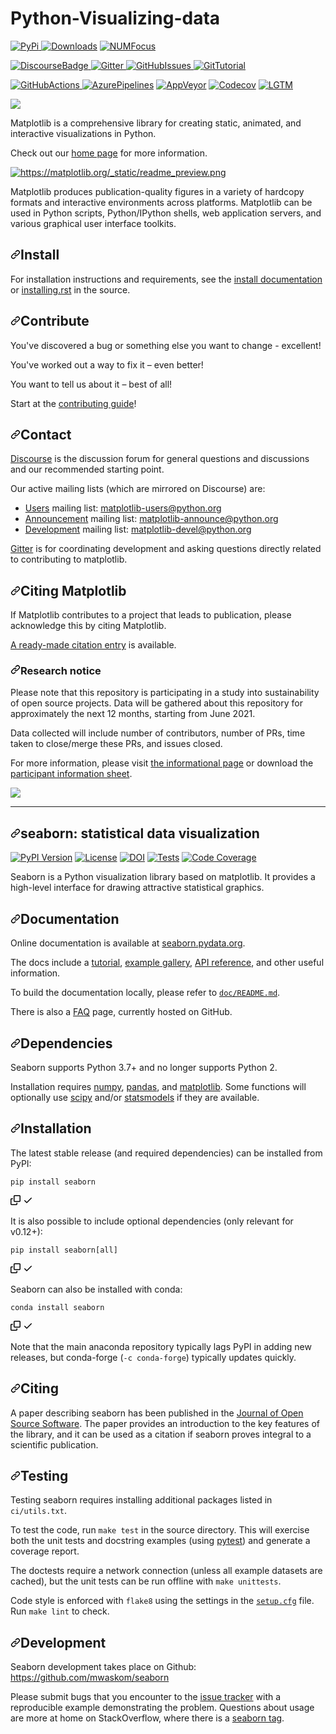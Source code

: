 # Python-Visualizing-data
<div id="readme" class="Box-body readme blob js-code-block-container p-5 p-xl-6 gist-border-0">
    <article class="markdown-body entry-content container-lg" itemprop="text"><p dir="auto"><a href="https://badge.fury.io/py/matplotlib" rel="nofollow"><img alt="PyPi" src="https://camo.githubusercontent.com/14cb8dc3674d1dc61b3251b07b0cffd1d17fc7edf8171dceca934826201f4891/68747470733a2f2f62616467652e667572792e696f2f70792f6d6174706c6f746c69622e737667" data-canonical-src="https://badge.fury.io/py/matplotlib.svg" style="max-width: 100%;">
</a> <a href="https://pepy.tech/project/matplotlib" rel="nofollow"><img alt="Downloads" src="https://camo.githubusercontent.com/cb6bfebe68a6eb430e0c953877bb8cf23be68337aec6dcab6bd65ae0a71c7bee/68747470733a2f2f706570792e746563682f62616467652f6d6174706c6f746c69622f6d6f6e7468" data-canonical-src="https://pepy.tech/badge/matplotlib/month" style="max-width: 100%;"></a> <a href="https://numfocus.org" rel="nofollow"><img alt="NUMFocus" src="https://camo.githubusercontent.com/42ca0da5f59b4fa9dd410434fa62cf8942c437d06669273fa7783c15d1be9cee/68747470733a2f2f696d672e736869656c64732e696f2f62616467652f706f776572656425323062792d4e756d464f4355532d6f72616e67652e7376673f7374796c653d666c617426636f6c6f72413d45313532334426636f6c6f72423d303037443841" data-canonical-src="https://img.shields.io/badge/powered%20by-NumFOCUS-orange.svg?style=flat&amp;colorA=E1523D&amp;colorB=007D8A" style="max-width: 100%;"></a></p>
<p dir="auto"><a href="https://discourse.matplotlib.org" rel="nofollow"><img alt="DiscourseBadge" src="https://camo.githubusercontent.com/37a2ae902beb5bcbdd5898b67f91662067241d07e35d269d6fe9de0aec60fca7/68747470733a2f2f696d672e736869656c64732e696f2f62616467652f68656c705f666f72756d2d646973636f757273652d626c75652e737667" data-canonical-src="https://img.shields.io/badge/help_forum-discourse-blue.svg" style="max-width: 100%;">
</a> <a href="https://gitter.im/matplotlib/matplotlib" rel="nofollow"><img alt="Gitter" src="https://camo.githubusercontent.com/d80272f79ab7aeed2ea3bfbb2a2728c5914681414a7f91ccad955a622d42961e/68747470733a2f2f6261646765732e6769747465722e696d2f6d6174706c6f746c69622f6d6174706c6f746c69622e737667" data-canonical-src="https://badges.gitter.im/matplotlib/matplotlib.svg" style="max-width: 100%;">
</a> <a href="https://github.com/matplotlib/matplotlib/issues"><img alt="GitHubIssues" src="https://camo.githubusercontent.com/5e3863bec2a88b0ad9cdfc503064abc3c85bc3bd0e93a2550b50ae11efcb9917/68747470733a2f2f696d672e736869656c64732e696f2f62616467652f69737375655f747261636b696e672d6769746875622d626c75652e737667" data-canonical-src="https://img.shields.io/badge/issue_tracking-github-blue.svg" style="max-width: 100%;">
</a> <a href="https://git-scm.com/book/en/v2/GitHub-Contributing-to-a-Project" rel="nofollow"><img alt="GitTutorial" src="https://camo.githubusercontent.com/37e48b3ca9130628708aa78490bea23af8a3de7c42d66a54d8b433ca4c70a3c1/68747470733a2f2f696d672e736869656c64732e696f2f62616467652f50522d57656c636f6d652d2532334646383330302e7376673f" data-canonical-src="https://img.shields.io/badge/PR-Welcome-%23FF8300.svg?" style="max-width: 100%;"></a></p>
<p dir="auto"><a href="https://github.com/matplotlib/matplotlib/actions?query=workflow%3ATests"><img alt="GitHubActions" src="https://github.com/matplotlib/matplotlib/workflows/Tests/badge.svg" style="max-width: 100%;">
</a> <a href="https://dev.azure.com/matplotlib/matplotlib/_build/latest?definitionId=1&amp;branchName=main" rel="nofollow"><img alt="AzurePipelines" src="https://camo.githubusercontent.com/ab26ffde10bfb68297abef2f1d46abf6271cee9d27ba35005dcfb1a2b60135bc/68747470733a2f2f6465762e617a7572652e636f6d2f6d6174706c6f746c69622f6d6174706c6f746c69622f5f617069732f6275696c642f7374617475732f6d6174706c6f746c69622e6d6174706c6f746c69623f6272616e63684e616d653d6d61696e" data-canonical-src="https://dev.azure.com/matplotlib/matplotlib/_apis/build/status/matplotlib.matplotlib?branchName=main" style="max-width: 100%;"></a> <a href="https://ci.appveyor.com/project/matplotlib/matplotlib" rel="nofollow"><img alt="AppVeyor" src="https://camo.githubusercontent.com/39a7add7af7ed5aab363c06749bac4047c8b65726c9b66053039ba6de4795d6c/68747470733a2f2f63692e6170707665796f722e636f6d2f6170692f70726f6a656374732f7374617475732f6769746875622f6d6174706c6f746c69622f6d6174706c6f746c69623f6272616e63683d6d61696e267376673d74727565" data-canonical-src="https://ci.appveyor.com/api/projects/status/github/matplotlib/matplotlib?branch=main&amp;svg=true" style="max-width: 100%;"></a> <a href="https://codecov.io/github/matplotlib/matplotlib?branch=main" rel="nofollow"><img alt="Codecov" src="https://camo.githubusercontent.com/c004be0e30cc47e3b87e638d69df0fef792d5eb85648813f860f33450cb7109e/68747470733a2f2f636f6465636f762e696f2f6769746875622f6d6174706c6f746c69622f6d6174706c6f746c69622f62616467652e7376673f6272616e63683d6d61696e26736572766963653d676974687562" data-canonical-src="https://codecov.io/github/matplotlib/matplotlib/badge.svg?branch=main&amp;service=github" style="max-width: 100%;"></a> <a href="https://lgtm.com/projects/g/matplotlib/matplotlib" rel="nofollow"><img alt="LGTM" src="https://camo.githubusercontent.com/720d31b5d417a59438fef42b3c85cd6c7e15464e0777fcb8c2679519558513f5/68747470733a2f2f696d672e736869656c64732e696f2f6c67746d2f67726164652f707974686f6e2f6769746875622f6d6174706c6f746c69622f6d6174706c6f746c69622e7376673f6c6f676f3d6c67746d266c6f676f57696474683d3138" data-canonical-src="https://img.shields.io/lgtm/grade/python/github/matplotlib/matplotlib.svg?logo=lgtm&amp;logoWidth=18" style="max-width: 100%;"></a></p>
<p><a target="_blank" rel="noopener noreferrer" href="https://camo.githubusercontent.com/109927a15915074d15313889468aa9aa688de3b9e38cc4359a01f665d351114e/68747470733a2f2f6d6174706c6f746c69622e6f72672f5f7374617469632f6c6f676f322e737667"><img src="https://camo.githubusercontent.com/109927a15915074d15313889468aa9aa688de3b9e38cc4359a01f665d351114e/68747470733a2f2f6d6174706c6f746c69622e6f72672f5f7374617469632f6c6f676f322e737667" data-canonical-src="https://matplotlib.org/_static/logo2.svg" style="max-width: 100%;"></a></p>
<p dir="auto">Matplotlib is a comprehensive library for creating static, animated, and
interactive visualizations in Python.</p>
<p dir="auto">Check out our <a href="https://matplotlib.org/" rel="nofollow">home page</a> for more information.</p>
<p><a target="_blank" rel="noopener noreferrer" href="https://camo.githubusercontent.com/daba81876385ae6bbe523f69083f914dcae4c3faaee87bdd1274197c1c9551c1/68747470733a2f2f6d6174706c6f746c69622e6f72672f5f7374617469632f726561646d655f707265766965772e706e67"><img alt="https://matplotlib.org/_static/readme_preview.png" src="https://camo.githubusercontent.com/daba81876385ae6bbe523f69083f914dcae4c3faaee87bdd1274197c1c9551c1/68747470733a2f2f6d6174706c6f746c69622e6f72672f5f7374617469632f726561646d655f707265766965772e706e67" data-canonical-src="https://matplotlib.org/_static/readme_preview.png" style="max-width: 100%;"></a></p>
<p dir="auto">Matplotlib produces publication-quality figures in a variety of hardcopy
formats and interactive environments across platforms. Matplotlib can be used
in Python scripts, Python/IPython shells, web application servers, and
various graphical user interface toolkits.</p>
<a name="user-content-install"></a>
<h2 dir="auto"><a id="user-content-install" class="anchor" aria-hidden="true" href="#install"><svg class="octicon octicon-link" viewBox="0 0 16 16" version="1.1" width="16" height="16" aria-hidden="true"><path fill-rule="evenodd" d="M7.775 3.275a.75.75 0 001.06 1.06l1.25-1.25a2 2 0 112.83 2.83l-2.5 2.5a2 2 0 01-2.83 0 .75.75 0 00-1.06 1.06 3.5 3.5 0 004.95 0l2.5-2.5a3.5 3.5 0 00-4.95-4.95l-1.25 1.25zm-4.69 9.64a2 2 0 010-2.83l2.5-2.5a2 2 0 012.83 0 .75.75 0 001.06-1.06 3.5 3.5 0 00-4.95 0l-2.5 2.5a3.5 3.5 0 004.95 4.95l1.25-1.25a.75.75 0 00-1.06-1.06l-1.25 1.25a2 2 0 01-2.83 0z"></path></svg></a>Install</h2>
<p dir="auto">For installation instructions and requirements, see the <a href="https://matplotlib.org/stable/users/installing/index.html" rel="nofollow">install documentation</a> or
<a href="/matplotlib/matplotlib/blob/main/doc/users/installing/index.rst">installing.rst</a> in the source.</p>
<a name="user-content-contribute"></a>
<h2 dir="auto"><a id="user-content-contribute" class="anchor" aria-hidden="true" href="#contribute"><svg class="octicon octicon-link" viewBox="0 0 16 16" version="1.1" width="16" height="16" aria-hidden="true"><path fill-rule="evenodd" d="M7.775 3.275a.75.75 0 001.06 1.06l1.25-1.25a2 2 0 112.83 2.83l-2.5 2.5a2 2 0 01-2.83 0 .75.75 0 00-1.06 1.06 3.5 3.5 0 004.95 0l2.5-2.5a3.5 3.5 0 00-4.95-4.95l-1.25 1.25zm-4.69 9.64a2 2 0 010-2.83l2.5-2.5a2 2 0 012.83 0 .75.75 0 001.06-1.06 3.5 3.5 0 00-4.95 0l-2.5 2.5a3.5 3.5 0 004.95 4.95l1.25-1.25a.75.75 0 00-1.06-1.06l-1.25 1.25a2 2 0 01-2.83 0z"></path></svg></a>Contribute</h2>
<p dir="auto">You've discovered a bug or something else you want to change - excellent!</p>
<p dir="auto">You've worked out a way to fix it – even better!</p>
<p dir="auto">You want to tell us about it – best of all!</p>
<p dir="auto">Start at the <a href="https://matplotlib.org/devdocs/devel/contributing.html" rel="nofollow">contributing guide</a>!</p>
<a name="user-content-contact"></a>
<h2 dir="auto"><a id="user-content-contact" class="anchor" aria-hidden="true" href="#contact"><svg class="octicon octicon-link" viewBox="0 0 16 16" version="1.1" width="16" height="16" aria-hidden="true"><path fill-rule="evenodd" d="M7.775 3.275a.75.75 0 001.06 1.06l1.25-1.25a2 2 0 112.83 2.83l-2.5 2.5a2 2 0 01-2.83 0 .75.75 0 00-1.06 1.06 3.5 3.5 0 004.95 0l2.5-2.5a3.5 3.5 0 00-4.95-4.95l-1.25 1.25zm-4.69 9.64a2 2 0 010-2.83l2.5-2.5a2 2 0 012.83 0 .75.75 0 001.06-1.06 3.5 3.5 0 00-4.95 0l-2.5 2.5a3.5 3.5 0 004.95 4.95l1.25-1.25a.75.75 0 00-1.06-1.06l-1.25 1.25a2 2 0 01-2.83 0z"></path></svg></a>Contact</h2>
<p dir="auto"><a href="https://discourse.matplotlib.org/" rel="nofollow">Discourse</a> is the discussion forum for
general questions and discussions and our recommended starting point.</p>
<p dir="auto">Our active mailing lists (which are mirrored on Discourse) are:</p>
<ul dir="auto">
<li><a href="https://mail.python.org/mailman/listinfo/matplotlib-users" rel="nofollow">Users</a> mailing
list: <a href="mailto:matplotlib-users@python.org">matplotlib-users@python.org</a></li>
<li><a href="https://mail.python.org/mailman/listinfo/matplotlib-announce" rel="nofollow">Announcement</a> mailing
list: <a href="mailto:matplotlib-announce@python.org">matplotlib-announce@python.org</a></li>
<li><a href="https://mail.python.org/mailman/listinfo/matplotlib-devel" rel="nofollow">Development</a>
mailing list: <a href="mailto:matplotlib-devel@python.org">matplotlib-devel@python.org</a></li>
</ul>
<p dir="auto"><a href="https://gitter.im/matplotlib/matplotlib" rel="nofollow">Gitter</a> is for coordinating development and asking questions directly related
to contributing to matplotlib.</p>
<a name="user-content-citing-matplotlib"></a>
<h2 dir="auto"><a id="user-content-citing-matplotlib" class="anchor" aria-hidden="true" href="#citing-matplotlib"><svg class="octicon octicon-link" viewBox="0 0 16 16" version="1.1" width="16" height="16" aria-hidden="true"><path fill-rule="evenodd" d="M7.775 3.275a.75.75 0 001.06 1.06l1.25-1.25a2 2 0 112.83 2.83l-2.5 2.5a2 2 0 01-2.83 0 .75.75 0 00-1.06 1.06 3.5 3.5 0 004.95 0l2.5-2.5a3.5 3.5 0 00-4.95-4.95l-1.25 1.25zm-4.69 9.64a2 2 0 010-2.83l2.5-2.5a2 2 0 012.83 0 .75.75 0 001.06-1.06 3.5 3.5 0 00-4.95 0l-2.5 2.5a3.5 3.5 0 004.95 4.95l1.25-1.25a.75.75 0 00-1.06-1.06l-1.25 1.25a2 2 0 01-2.83 0z"></path></svg></a>Citing Matplotlib</h2>
<p dir="auto">If Matplotlib contributes to a project that leads to publication, please
acknowledge this by citing Matplotlib.</p>
<p dir="auto"><a href="https://matplotlib.org/stable/users/project/citing.html" rel="nofollow">A ready-made citation entry</a> is
available.</p>
<a name="user-content-research-notice"></a>
<h3 dir="auto"><a id="user-content-research-notice" class="anchor" aria-hidden="true" href="#research-notice"><svg class="octicon octicon-link" viewBox="0 0 16 16" version="1.1" width="16" height="16" aria-hidden="true"><path fill-rule="evenodd" d="M7.775 3.275a.75.75 0 001.06 1.06l1.25-1.25a2 2 0 112.83 2.83l-2.5 2.5a2 2 0 01-2.83 0 .75.75 0 00-1.06 1.06 3.5 3.5 0 004.95 0l2.5-2.5a3.5 3.5 0 00-4.95-4.95l-1.25 1.25zm-4.69 9.64a2 2 0 010-2.83l2.5-2.5a2 2 0 012.83 0 .75.75 0 001.06-1.06 3.5 3.5 0 00-4.95 0l-2.5 2.5a3.5 3.5 0 004.95 4.95l1.25-1.25a.75.75 0 00-1.06-1.06l-1.25 1.25a2 2 0 01-2.83 0z"></path></svg></a>Research notice</h3>
<p dir="auto">Please note that this repository is participating in a study into
sustainability of open source projects. Data will be gathered about this
repository for approximately the next 12 months, starting from June 2021.</p>
<p dir="auto">Data collected will include number of contributors, number of PRs, time taken
to close/merge these PRs, and issues closed.</p>
<p dir="auto">For more information, please visit <a href="https://sustainable-open-science-and-software.github.io/" rel="nofollow">the informational page</a> or download the
<a href="https://sustainable-open-science-and-software.github.io/assets/PIS_sustainable_software.pdf" rel="nofollow">participant information sheet</a>.</p>

</article>
  </div>
  <div id="readme" class="Box-body readme blob js-code-block-container p-5 p-xl-6 gist-border-0">
    <article class="markdown-body entry-content container-lg" itemprop="text"><p dir="auto"><a target="_blank" rel="noopener noreferrer" href="/mwaskom/seaborn/blob/master/doc/_static/logo-wide-lightbg.svg"><img src="/mwaskom/seaborn/raw/master/doc/_static/logo-wide-lightbg.svg" style="max-width: 100%;"></a><br></p>
<hr>
<h1 dir="auto"><a id="user-content-seaborn-statistical-data-visualization" class="anchor" aria-hidden="true" href="#seaborn-statistical-data-visualization"><svg class="octicon octicon-link" viewBox="0 0 16 16" version="1.1" width="16" height="16" aria-hidden="true"><path fill-rule="evenodd" d="M7.775 3.275a.75.75 0 001.06 1.06l1.25-1.25a2 2 0 112.83 2.83l-2.5 2.5a2 2 0 01-2.83 0 .75.75 0 00-1.06 1.06 3.5 3.5 0 004.95 0l2.5-2.5a3.5 3.5 0 00-4.95-4.95l-1.25 1.25zm-4.69 9.64a2 2 0 010-2.83l2.5-2.5a2 2 0 012.83 0 .75.75 0 001.06-1.06 3.5 3.5 0 00-4.95 0l-2.5 2.5a3.5 3.5 0 004.95 4.95l1.25-1.25a.75.75 0 00-1.06-1.06l-1.25 1.25a2 2 0 01-2.83 0z"></path></svg></a>seaborn: statistical data visualization</h1>
<p dir="auto"><a href="https://pypi.org/project/seaborn/" rel="nofollow"><img src="https://camo.githubusercontent.com/067d60cad1a4639f431994806d5624f86b060e95389d0984b6f68aa73baf3608/68747470733a2f2f696d672e736869656c64732e696f2f707970692f762f736561626f726e2e737667" alt="PyPI Version" data-canonical-src="https://img.shields.io/pypi/v/seaborn.svg" style="max-width: 100%;"></a>
<a href="https://github.com/mwaskom/seaborn/blob/master/LICENSE"><img src="https://camo.githubusercontent.com/07e42f5a3bc94e22e1bd448d95e232ca9cc2a4cdf45470aba430563987161bbd/68747470733a2f2f696d672e736869656c64732e696f2f707970692f6c2f736561626f726e2e737667" alt="License" data-canonical-src="https://img.shields.io/pypi/l/seaborn.svg" style="max-width: 100%;"></a>
<a href="https://doi.org/10.21105/joss.03021" rel="nofollow"><img src="https://camo.githubusercontent.com/65eec6582d1f9b9448ffd6297b174d36c3dcc0523d6bb19201456f2ff1325d57/68747470733a2f2f6a6f73732e7468656f6a2e6f72672f7061706572732f31302e32313130352f6a6f73732e30333032312f7374617475732e737667" alt="DOI" data-canonical-src="https://joss.theoj.org/papers/10.21105/joss.03021/status.svg" style="max-width: 100%;"></a>
<a href="https://github.com/mwaskom/seaborn/actions"><img src="https://github.com/mwaskom/seaborn/workflows/CI/badge.svg" alt="Tests" style="max-width: 100%;"></a>
<a href="https://codecov.io/gh/mwaskom/seaborn" rel="nofollow"><img src="https://camo.githubusercontent.com/a0f6eedf91132ead4bff0232f62fd072dfd3aa1d4872cd8f1aea7b31a3badb10/68747470733a2f2f636f6465636f762e696f2f67682f6d7761736b6f6d2f736561626f726e2f6272616e63682f6d61737465722f67726170682f62616467652e737667" alt="Code Coverage" data-canonical-src="https://codecov.io/gh/mwaskom/seaborn/branch/master/graph/badge.svg" style="max-width: 100%;"></a></p>
<p dir="auto">Seaborn is a Python visualization library based on matplotlib. It provides a high-level interface for drawing attractive statistical graphics.</p>
<h2 dir="auto"><a id="user-content-documentation" class="anchor" aria-hidden="true" href="#documentation"><svg class="octicon octicon-link" viewBox="0 0 16 16" version="1.1" width="16" height="16" aria-hidden="true"><path fill-rule="evenodd" d="M7.775 3.275a.75.75 0 001.06 1.06l1.25-1.25a2 2 0 112.83 2.83l-2.5 2.5a2 2 0 01-2.83 0 .75.75 0 00-1.06 1.06 3.5 3.5 0 004.95 0l2.5-2.5a3.5 3.5 0 00-4.95-4.95l-1.25 1.25zm-4.69 9.64a2 2 0 010-2.83l2.5-2.5a2 2 0 012.83 0 .75.75 0 001.06-1.06 3.5 3.5 0 00-4.95 0l-2.5 2.5a3.5 3.5 0 004.95 4.95l1.25-1.25a.75.75 0 00-1.06-1.06l-1.25 1.25a2 2 0 01-2.83 0z"></path></svg></a>Documentation</h2>
<p dir="auto">Online documentation is available at <a href="https://seaborn.pydata.org" rel="nofollow">seaborn.pydata.org</a>.</p>
<p dir="auto">The docs include a <a href="https://seaborn.pydata.org/tutorial.html" rel="nofollow">tutorial</a>, <a href="https://seaborn.pydata.org/examples/index.html" rel="nofollow">example gallery</a>, <a href="https://seaborn.pydata.org/api.html" rel="nofollow">API reference</a>, and other useful information.</p>
<p dir="auto">To build the documentation locally, please refer to <a href="/mwaskom/seaborn/blob/master/doc/README.md"><code>doc/README.md</code></a>.</p>
<p dir="auto">There is also a <a href="https://github.com/mwaskom/seaborn/wiki/Frequently-Asked-Questions-(FAQs)">FAQ</a> page, currently hosted on GitHub.</p>
<h2 dir="auto"><a id="user-content-dependencies" class="anchor" aria-hidden="true" href="#dependencies"><svg class="octicon octicon-link" viewBox="0 0 16 16" version="1.1" width="16" height="16" aria-hidden="true"><path fill-rule="evenodd" d="M7.775 3.275a.75.75 0 001.06 1.06l1.25-1.25a2 2 0 112.83 2.83l-2.5 2.5a2 2 0 01-2.83 0 .75.75 0 00-1.06 1.06 3.5 3.5 0 004.95 0l2.5-2.5a3.5 3.5 0 00-4.95-4.95l-1.25 1.25zm-4.69 9.64a2 2 0 010-2.83l2.5-2.5a2 2 0 012.83 0 .75.75 0 001.06-1.06 3.5 3.5 0 00-4.95 0l-2.5 2.5a3.5 3.5 0 004.95 4.95l1.25-1.25a.75.75 0 00-1.06-1.06l-1.25 1.25a2 2 0 01-2.83 0z"></path></svg></a>Dependencies</h2>
<p dir="auto">Seaborn supports Python 3.7+ and no longer supports Python 2.</p>
<p dir="auto">Installation requires <a href="https://numpy.org/" rel="nofollow">numpy</a>, <a href="https://pandas.pydata.org/" rel="nofollow">pandas</a>, and <a href="https://matplotlib.org/" rel="nofollow">matplotlib</a>. Some functions will optionally use <a href="https://www.scipy.org/" rel="nofollow">scipy</a> and/or <a href="https://www.statsmodels.org/" rel="nofollow">statsmodels</a> if they are available.</p>
<h2 dir="auto"><a id="user-content-installation" class="anchor" aria-hidden="true" href="#installation"><svg class="octicon octicon-link" viewBox="0 0 16 16" version="1.1" width="16" height="16" aria-hidden="true"><path fill-rule="evenodd" d="M7.775 3.275a.75.75 0 001.06 1.06l1.25-1.25a2 2 0 112.83 2.83l-2.5 2.5a2 2 0 01-2.83 0 .75.75 0 00-1.06 1.06 3.5 3.5 0 004.95 0l2.5-2.5a3.5 3.5 0 00-4.95-4.95l-1.25 1.25zm-4.69 9.64a2 2 0 010-2.83l2.5-2.5a2 2 0 012.83 0 .75.75 0 001.06-1.06 3.5 3.5 0 00-4.95 0l-2.5 2.5a3.5 3.5 0 004.95 4.95l1.25-1.25a.75.75 0 00-1.06-1.06l-1.25 1.25a2 2 0 01-2.83 0z"></path></svg></a>Installation</h2>
<p dir="auto">The latest stable release (and required dependencies) can be installed from PyPI:</p>
<div class="snippet-clipboard-content position-relative overflow-auto"><pre><code>pip install seaborn
</code></pre><div class="zeroclipboard-container position-absolute right-0 top-0">
    <clipboard-copy aria-label="Copy" class="ClipboardButton btn js-clipboard-copy m-2 p-0 tooltipped-no-delay" data-copy-feedback="Copied!" data-tooltip-direction="w" value="pip install seaborn" tabindex="0" role="button">
      <svg aria-hidden="true" height="16" viewBox="0 0 16 16" version="1.1" width="16" data-view-component="true" class="octicon octicon-copy js-clipboard-copy-icon m-2">
    <path fill-rule="evenodd" d="M0 6.75C0 5.784.784 5 1.75 5h1.5a.75.75 0 010 1.5h-1.5a.25.25 0 00-.25.25v7.5c0 .138.112.25.25.25h7.5a.25.25 0 00.25-.25v-1.5a.75.75 0 011.5 0v1.5A1.75 1.75 0 019.25 16h-7.5A1.75 1.75 0 010 14.25v-7.5z"></path><path fill-rule="evenodd" d="M5 1.75C5 .784 5.784 0 6.75 0h7.5C15.216 0 16 .784 16 1.75v7.5A1.75 1.75 0 0114.25 11h-7.5A1.75 1.75 0 015 9.25v-7.5zm1.75-.25a.25.25 0 00-.25.25v7.5c0 .138.112.25.25.25h7.5a.25.25 0 00.25-.25v-7.5a.25.25 0 00-.25-.25h-7.5z"></path>
</svg>
      <svg aria-hidden="true" height="16" viewBox="0 0 16 16" version="1.1" width="16" data-view-component="true" class="octicon octicon-check js-clipboard-check-icon color-fg-success d-none m-2">
    <path fill-rule="evenodd" d="M13.78 4.22a.75.75 0 010 1.06l-7.25 7.25a.75.75 0 01-1.06 0L2.22 9.28a.75.75 0 011.06-1.06L6 10.94l6.72-6.72a.75.75 0 011.06 0z"></path>
</svg>
    </clipboard-copy>
  </div></div>
<p dir="auto">It is also possible to include optional dependencies (only relevant for v0.12+):</p>
<div class="snippet-clipboard-content position-relative overflow-auto"><pre><code>pip install seaborn[all]
</code></pre><div class="zeroclipboard-container position-absolute right-0 top-0">
    <clipboard-copy aria-label="Copy" class="ClipboardButton btn js-clipboard-copy m-2 p-0 tooltipped-no-delay" data-copy-feedback="Copied!" data-tooltip-direction="w" value="pip install seaborn[all]" tabindex="0" role="button">
      <svg aria-hidden="true" height="16" viewBox="0 0 16 16" version="1.1" width="16" data-view-component="true" class="octicon octicon-copy js-clipboard-copy-icon m-2">
    <path fill-rule="evenodd" d="M0 6.75C0 5.784.784 5 1.75 5h1.5a.75.75 0 010 1.5h-1.5a.25.25 0 00-.25.25v7.5c0 .138.112.25.25.25h7.5a.25.25 0 00.25-.25v-1.5a.75.75 0 011.5 0v1.5A1.75 1.75 0 019.25 16h-7.5A1.75 1.75 0 010 14.25v-7.5z"></path><path fill-rule="evenodd" d="M5 1.75C5 .784 5.784 0 6.75 0h7.5C15.216 0 16 .784 16 1.75v7.5A1.75 1.75 0 0114.25 11h-7.5A1.75 1.75 0 015 9.25v-7.5zm1.75-.25a.25.25 0 00-.25.25v7.5c0 .138.112.25.25.25h7.5a.25.25 0 00.25-.25v-7.5a.25.25 0 00-.25-.25h-7.5z"></path>
</svg>
      <svg aria-hidden="true" height="16" viewBox="0 0 16 16" version="1.1" width="16" data-view-component="true" class="octicon octicon-check js-clipboard-check-icon color-fg-success d-none m-2">
    <path fill-rule="evenodd" d="M13.78 4.22a.75.75 0 010 1.06l-7.25 7.25a.75.75 0 01-1.06 0L2.22 9.28a.75.75 0 011.06-1.06L6 10.94l6.72-6.72a.75.75 0 011.06 0z"></path>
</svg>
    </clipboard-copy>
  </div></div>
<p dir="auto">Seaborn can also be installed with conda:</p>
<div class="snippet-clipboard-content position-relative overflow-auto"><pre><code>conda install seaborn
</code></pre><div class="zeroclipboard-container position-absolute right-0 top-0">
    <clipboard-copy aria-label="Copy" class="ClipboardButton btn js-clipboard-copy m-2 p-0 tooltipped-no-delay" data-copy-feedback="Copied!" data-tooltip-direction="w" value="conda install seaborn" tabindex="0" role="button">
      <svg aria-hidden="true" height="16" viewBox="0 0 16 16" version="1.1" width="16" data-view-component="true" class="octicon octicon-copy js-clipboard-copy-icon m-2">
    <path fill-rule="evenodd" d="M0 6.75C0 5.784.784 5 1.75 5h1.5a.75.75 0 010 1.5h-1.5a.25.25 0 00-.25.25v7.5c0 .138.112.25.25.25h7.5a.25.25 0 00.25-.25v-1.5a.75.75 0 011.5 0v1.5A1.75 1.75 0 019.25 16h-7.5A1.75 1.75 0 010 14.25v-7.5z"></path><path fill-rule="evenodd" d="M5 1.75C5 .784 5.784 0 6.75 0h7.5C15.216 0 16 .784 16 1.75v7.5A1.75 1.75 0 0114.25 11h-7.5A1.75 1.75 0 015 9.25v-7.5zm1.75-.25a.25.25 0 00-.25.25v7.5c0 .138.112.25.25.25h7.5a.25.25 0 00.25-.25v-7.5a.25.25 0 00-.25-.25h-7.5z"></path>
</svg>
      <svg aria-hidden="true" height="16" viewBox="0 0 16 16" version="1.1" width="16" data-view-component="true" class="octicon octicon-check js-clipboard-check-icon color-fg-success d-none m-2">
    <path fill-rule="evenodd" d="M13.78 4.22a.75.75 0 010 1.06l-7.25 7.25a.75.75 0 01-1.06 0L2.22 9.28a.75.75 0 011.06-1.06L6 10.94l6.72-6.72a.75.75 0 011.06 0z"></path>
</svg>
    </clipboard-copy>
  </div></div>
<p dir="auto">Note that the main anaconda repository typically lags PyPI in adding new releases, but conda-forge (<code>-c conda-forge</code>) typically updates quickly.</p>
<h2 dir="auto"><a id="user-content-citing" class="anchor" aria-hidden="true" href="#citing"><svg class="octicon octicon-link" viewBox="0 0 16 16" version="1.1" width="16" height="16" aria-hidden="true"><path fill-rule="evenodd" d="M7.775 3.275a.75.75 0 001.06 1.06l1.25-1.25a2 2 0 112.83 2.83l-2.5 2.5a2 2 0 01-2.83 0 .75.75 0 00-1.06 1.06 3.5 3.5 0 004.95 0l2.5-2.5a3.5 3.5 0 00-4.95-4.95l-1.25 1.25zm-4.69 9.64a2 2 0 010-2.83l2.5-2.5a2 2 0 012.83 0 .75.75 0 001.06-1.06 3.5 3.5 0 00-4.95 0l-2.5 2.5a3.5 3.5 0 004.95 4.95l1.25-1.25a.75.75 0 00-1.06-1.06l-1.25 1.25a2 2 0 01-2.83 0z"></path></svg></a>Citing</h2>
<p dir="auto">A paper describing seaborn has been published in the <a href="https://joss.theoj.org/papers/10.21105/joss.03021" rel="nofollow">Journal of Open Source Software</a>. The paper provides an introduction to the key features of the library, and it can be used as a citation if seaborn proves integral to a scientific publication.</p>
<h2 dir="auto"><a id="user-content-testing" class="anchor" aria-hidden="true" href="#testing"><svg class="octicon octicon-link" viewBox="0 0 16 16" version="1.1" width="16" height="16" aria-hidden="true"><path fill-rule="evenodd" d="M7.775 3.275a.75.75 0 001.06 1.06l1.25-1.25a2 2 0 112.83 2.83l-2.5 2.5a2 2 0 01-2.83 0 .75.75 0 00-1.06 1.06 3.5 3.5 0 004.95 0l2.5-2.5a3.5 3.5 0 00-4.95-4.95l-1.25 1.25zm-4.69 9.64a2 2 0 010-2.83l2.5-2.5a2 2 0 012.83 0 .75.75 0 001.06-1.06 3.5 3.5 0 00-4.95 0l-2.5 2.5a3.5 3.5 0 004.95 4.95l1.25-1.25a.75.75 0 00-1.06-1.06l-1.25 1.25a2 2 0 01-2.83 0z"></path></svg></a>Testing</h2>
<p dir="auto">Testing seaborn requires installing additional packages listed in <code>ci/utils.txt</code>.</p>
<p dir="auto">To test the code, run <code>make test</code> in the source directory. This will exercise both the unit tests and docstring examples (using <a href="https://docs.pytest.org/" rel="nofollow">pytest</a>) and generate a coverage report.</p>
<p dir="auto">The doctests require a network connection (unless all example datasets are cached), but the unit tests can be run offline with <code>make unittests</code>.</p>
<p dir="auto">Code style is enforced with <code>flake8</code> using the settings in the <a href="/mwaskom/seaborn/blob/master/setup.cfg"><code>setup.cfg</code></a> file. Run <code>make lint</code> to check.</p>
<h2 dir="auto"><a id="user-content-development" class="anchor" aria-hidden="true" href="#development"><svg class="octicon octicon-link" viewBox="0 0 16 16" version="1.1" width="16" height="16" aria-hidden="true"><path fill-rule="evenodd" d="M7.775 3.275a.75.75 0 001.06 1.06l1.25-1.25a2 2 0 112.83 2.83l-2.5 2.5a2 2 0 01-2.83 0 .75.75 0 00-1.06 1.06 3.5 3.5 0 004.95 0l2.5-2.5a3.5 3.5 0 00-4.95-4.95l-1.25 1.25zm-4.69 9.64a2 2 0 010-2.83l2.5-2.5a2 2 0 012.83 0 .75.75 0 001.06-1.06 3.5 3.5 0 00-4.95 0l-2.5 2.5a3.5 3.5 0 004.95 4.95l1.25-1.25a.75.75 0 00-1.06-1.06l-1.25 1.25a2 2 0 01-2.83 0z"></path></svg></a>Development</h2>
<p dir="auto">Seaborn development takes place on Github: <a href="https://github.com/mwaskom/seaborn">https://github.com/mwaskom/seaborn</a></p>
<p dir="auto">Please submit bugs that you encounter to the <a href="https://github.com/mwaskom/seaborn/issues">issue tracker</a> with a reproducible example demonstrating the problem. Questions about usage are more at home on StackOverflow, where there is a <a href="https://stackoverflow.com/questions/tagged/seaborn" rel="nofollow">seaborn tag</a>.</p>
</article>
  </div>
